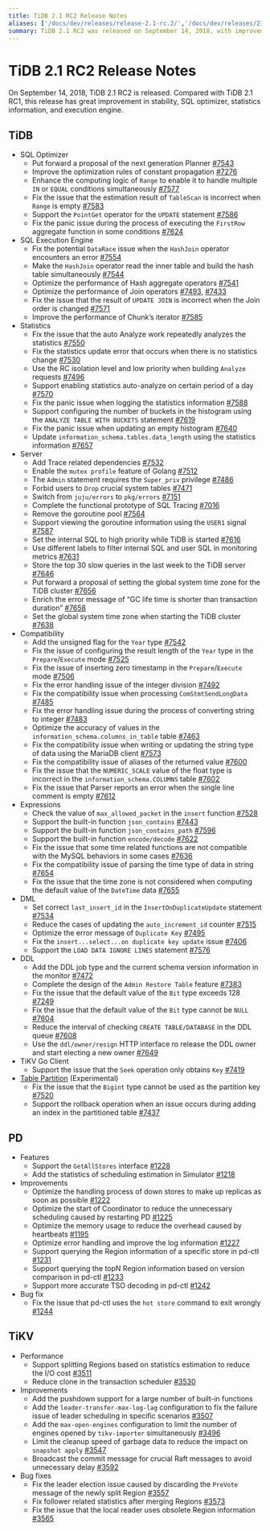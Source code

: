 ```yaml
---
title: TiDB 2.1 RC2 Release Notes
aliases: ['/docs/dev/releases/release-2.1-rc.2/','/docs/dev/releases/21rc2/']
summary: TiDB 2.1 RC2 was released on September 14, 2018, with improvements in stability, SQL optimizer, statistics, and execution engine. The release includes enhancements to SQL optimizer, SQL execution engine, statistics, server, compatibility, expressions, DML, DDL, TiKV Go Client, and Table Partition. PD features, improvements, and bug fixes are also included. TiKV performance, improvements, and bug fixes are part of the release as well.
---
```


# TiDB 2.1 RC2 Release Notes

On September 14, 2018, TiDB 2.1 RC2 is released. Compared with TiDB 2.1 RC1, this release has great improvement in stability, SQL optimizer, statistics information, and execution engine.

## TiDB

* SQL Optimizer
    * Put forward a proposal of the next generation Planner [#7543](https://github.com/pingcap/tidb/pull/7543)
    * Improve the optimization rules of constant propagation [#7276](https://github.com/pingcap/tidb/pull/7276)
    * Enhance the computing logic of `Range` to enable it to handle multiple `IN` or `EQUAL` conditions simultaneously [#7577](https://github.com/pingcap/tidb/pull/7577)
    * Fix the issue that the estimation result of `TableScan` is incorrect when `Range` is empty [#7583](https://github.com/pingcap/tidb/pull/7583)
    * Support the `PointGet` operator for the `UPDATE` statement [#7586](https://github.com/pingcap/tidb/pull/7586)
    * Fix the panic issue during the process of executing the `FirstRow` aggregate function in some conditions [#7624](https://github.com/pingcap/tidb/pull/7624)
* SQL Execution Engine
    * Fix the potential `DataRace` issue when the `HashJoin` operator encounters an error [#7554](https://github.com/pingcap/tidb/pull/7554)
    * Make the `HashJoin` operator read the inner table and build the hash table simultaneously [#7544](https://github.com/pingcap/tidb/pull/7544)
    * Optimize the performance of Hash aggregate operators [#7541](https://github.com/pingcap/tidb/pull/7541)
    * Optimize the performance of Join operators [#7493](https://github.com/pingcap/tidb/pull/7493), [#7433](https://github.com/pingcap/tidb/pull/7433)
    * Fix the issue that the result of `UPDATE JOIN` is incorrect when the Join order is changed [#7571](https://github.com/pingcap/tidb/pull/7571)
    * Improve the performance of Chunk’s iterator [#7585](https://github.com/pingcap/tidb/pull/7585)
* Statistics
    * Fix the issue that the auto Analyze work repeatedly analyzes the statistics [#7550](https://github.com/pingcap/tidb/pull/7550)
    * Fix the statistics update error that occurs when there is no statistics change [#7530](https://github.com/pingcap/tidb/pull/7530)
    * Use the RC isolation level and low priority when building `Analyze` requests [#7496](https://github.com/pingcap/tidb/pull/7496)
    * Support enabling statistics auto-analyze on certain period of a day [#7570](https://github.com/pingcap/tidb/pull/7570)
    * Fix the panic issue when logging the statistics information [#7588](https://github.com/pingcap/tidb/pull/7588)
    * Support configuring the number of buckets in the histogram using the `ANALYZE TABLE WITH BUCKETS` statement [#7619](https://github.com/pingcap/tidb/pull/7619)
    * Fix the panic issue when updating an empty histogram [#7640](https://github.com/pingcap/tidb/pull/7640)
    * Update `information_schema.tables.data_length` using the statistics information [#7657](https://github.com/pingcap/tidb/pull/7657)
* Server
    * Add Trace related dependencies [#7532](https://github.com/pingcap/tidb/pull/7532)
    * Enable the `mutex profile` feature of Golang  [#7512](https://github.com/pingcap/tidb/pull/7512)
    * The `Admin` statement requires the `Super_priv` privilege [#7486](https://github.com/pingcap/tidb/pull/7486)
    * Forbid users to `Drop` crucial system tables [#7471](https://github.com/pingcap/tidb/pull/7471)
    * Switch from `juju/errors` to `pkg/errors` [#7151](https://github.com/pingcap/tidb/pull/7151)
    * Complete the functional prototype of SQL Tracing [#7016](https://github.com/pingcap/tidb/pull/7016)
    * Remove the goroutine pool [#7564](https://github.com/pingcap/tidb/pull/7564)
    * Support viewing the goroutine information using the `USER1` signal [#7587](https://github.com/pingcap/tidb/pull/7587)
    * Set the internal SQL to high priority while TiDB is started [#7616](https://github.com/pingcap/tidb/pull/7616)
    * Use different labels to filter internal SQL and user SQL in monitoring metrics [#7631](https://github.com/pingcap/tidb/pull/7631)
    * Store the top 30 slow queries in the last week to the TiDB server [#7646](https://github.com/pingcap/tidb/pull/7646)
    * Put forward a proposal of setting the global system time zone for the TiDB cluster [#7656](https://github.com/pingcap/tidb/pull/7656)
    * Enrich the error message of “GC life time is shorter than transaction duration” [#7658](https://github.com/pingcap/tidb/pull/7658)
    * Set the global system time zone when starting the TiDB cluster [#7638](https://github.com/pingcap/tidb/pull/7638)
* Compatibility
    * Add the unsigned flag for the `Year` type [#7542](https://github.com/pingcap/tidb/pull/7542)
    * Fix the issue of configuring the result length of the `Year` type in the `Prepare`/`Execute` mode [#7525](https://github.com/pingcap/tidb/pull/7525)
    * Fix the issue of inserting zero timestamp in the `Prepare`/`Execute` mode [#7506](https://github.com/pingcap/tidb/pull/7506)
    * Fix the error handling issue of the integer division [#7492](https://github.com/pingcap/tidb/pull/7492)
    * Fix the compatibility issue when processing `ComStmtSendLongData` [#7485](https://github.com/pingcap/tidb/pull/7485)
    * Fix the error handling issue during the process of converting string to integer [#7483](https://github.com/pingcap/tidb/pull/7483)
    * Optimize the accuracy of values in the `information_schema.columns_in_table` table [#7463](https://github.com/pingcap/tidb/pull/7463)
    * Fix the compatibility issue when writing or updating the string type of data using the MariaDB client [#7573](https://github.com/pingcap/tidb/pull/7573)
    * Fix the compatibility issue of aliases of the returned value [#7600](https://github.com/pingcap/tidb/pull/7600)
    * Fix the issue that the `NUMERIC_SCALE` value of the float type is incorrect in the `information_schema.COLUMNS` table [#7602](https://github.com/pingcap/tidb/pull/7602)
    * Fix the issue that Parser reports an error when the single line comment is empty [#7612](https://github.com/pingcap/tidb/pull/7612)
* Expressions
    * Check the value of `max_allowed_packet` in the `insert` function [#7528](https://github.com/pingcap/tidb/pull/7528)
    * Support the built-in function `json_contains`  [#7443](https://github.com/pingcap/tidb/pull/7443)
    * Support the built-in function `json_contains_path` [#7596](https://github.com/pingcap/tidb/pull/7596)
    * Support the built-in function `encode/decode` [#7622](https://github.com/pingcap/tidb/pull/7622)
    * Fix the issue that some time related functions are not compatible with the MySQL behaviors in some cases [#7636](https://github.com/pingcap/tidb/pull/7636)
    * Fix the compatibility issue of parsing the time type of data in string [#7654](https://github.com/pingcap/tidb/pull/7654)
    * Fix the issue that the time zone is not considered when computing the default value of the `DateTime` data [#7655](https://github.com/pingcap/tidb/pull/7655)
* DML
    * Set correct `last_insert_id` in the `InsertOnDuplicateUpdate` statement [#7534](https://github.com/pingcap/tidb/pull/7534)
    * Reduce the cases of updating the `auto_increment_id` counter [#7515](https://github.com/pingcap/tidb/pull/7515)
    * Optimize the error message of `Duplicate Key` [#7495](https://github.com/pingcap/tidb/pull/7495)
    * Fix the `insert...select...on duplicate key update` issue [#7406](https://github.com/pingcap/tidb/pull/7406)
    * Support the `LOAD DATA IGNORE LINES` statement [#7576](https://github.com/pingcap/tidb/pull/7576)
* DDL
    * Add the DDL job type and the current schema version information in the monitor [#7472](https://github.com/pingcap/tidb/pull/7472)
    * Complete the design of the `Admin Restore Table` feature [#7383](https://github.com/pingcap/tidb/pull/7383)
    * Fix the issue that the default value of the `Bit` type exceeds 128 [#7249](https://github.com/pingcap/tidb/pull/7249)
    * Fix the issue that the default value of the `Bit` type cannot be `NULL` [#7604](https://github.com/pingcap/tidb/pull/7604)
    * Reduce the interval of checking `CREATE TABLE/DATABASE` in the DDL queue [#7608](https://github.com/pingcap/tidb/pull/7608)
    * Use the `ddl/owner/resign` HTTP interface ro release the DDL owner and start electing a new owner [#7649](https://github.com/pingcap/tidb/pull/7649)
* TiKV Go Client
    * Support the issue that the `Seek` operation only obtains `Key` [#7419](https://github.com/pingcap/tidb/pull/7419)
* [Table Partition](https://github.com/pingcap/tidb/projects/6) (Experimental)
    * Fix the issue that the `Bigint` type cannot be used as the partition key  [#7520](https://github.com/pingcap/tidb/pull/7520)
    * Support the rollback operation when an issue occurs during adding an index in the partitioned table [#7437](https://github.com/pingcap/tidb/pull/7437)

## PD

* Features
    * Support the `GetAllStores` interface [#1228](https://github.com/pingcap/pd/pull/1228)
    * Add the statistics of scheduling estimation in Simulator [#1218](https://github.com/pingcap/pd/pull/1218)
* Improvements
    * Optimize the handling process of down stores to make up replicas as soon as possible [#1222](https://github.com/pingcap/pd/pull/1222)
    * Optimize the start of Coordinator to reduce the unnecessary scheduling caused by restarting PD [#1225](https://github.com/pingcap/pd/pull/1225)
    * Optimize the memory usage to reduce the overhead caused by heartbeats [#1195](https://github.com/pingcap/pd/pull/1195)
    * Optimize error handling and improve the log information [#1227](https://github.com/pingcap/pd/pull/1227)
    * Support querying the Region information of a specific store in pd-ctl [#1231](https://github.com/pingcap/pd/pull/1231)
    * Support querying the topN Region information based on version comparison in pd-ctl [#1233](https://github.com/pingcap/pd/pull/1233)
    * Support more accurate TSO decoding in pd-ctl [#1242](https://github.com/pingcap/pd/pull/1242)
* Bug fix
    * Fix the issue that pd-ctl uses the `hot store` command to exit wrongly [#1244](https://github.com/pingcap/pd/pull/1244)

## TiKV

* Performance
    * Support splitting Regions based on statistics estimation to reduce the I/O cost [#3511](https://github.com/tikv/tikv/pull/3511)
    * Reduce clone in the transaction scheduler [#3530](https://github.com/tikv/tikv/pull/3530)
* Improvements
    * Add the pushdown support for a large number of built-in functions
    * Add the `leader-transfer-max-log-lag` configuration to fix the failure issue of leader scheduling in specific scenarios [#3507](https://github.com/tikv/tikv/pull/3507)
    * Add the `max-open-engines` configuration to limit the number of engines opened by `tikv-importer` simultaneously [#3496](https://github.com/tikv/tikv/pull/3496)
    * Limit the cleanup speed of garbage data to reduce the impact on `snapshot apply` [#3547](https://github.com/tikv/tikv/pull/3547)
    * Broadcast the commit message for crucial Raft messages to avoid unnecessary delay [#3592](https://github.com/tikv/tikv/pull/3592)
* Bug fixes
    * Fix the leader election issue caused by discarding the `PreVote` message of the newly split Region [#3557](https://github.com/tikv/tikv/pull/3557)
    * Fix follower related statistics after merging Regions [#3573](https://github.com/tikv/tikv/pull/3573)
    * Fix the issue that the local reader uses obsolete Region information [#3565](https://github.com/tikv/tikv/pull/3565)
